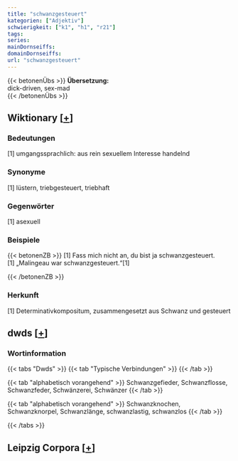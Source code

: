 ```yaml
---
title: "schwanzgesteuert"
kategorien: ["Adjektiv"]
schwierigkeit: ["k1", "h1", "r21"]
tags:
series:
mainDornseiffs:
domainDornseiffs:
url: "schwanzgesteuert"
---
```


{{< betonenÜbs >}}
**Übersetzung:**  
dick-driven, sex-mad  
{{< /betonenÜbs >}}

## Wiktionary [[+](https://de.wiktionary.org/wiki/schwanzgesteuert)]

### Bedeutungen
[1] umgangssprachlich: aus rein sexuellem Interesse handelnd  

### Synonyme
[1] lüstern, triebgesteuert, triebhaft  

### Gegenwörter
[1] asexuell  

### Beispiele
{{< betonenZB >}}
[1] Fass mich nicht an, du bist ja schwanzgesteuert.  
[1] „Malingeau war schwanzgesteuert.“[1]  

{{< /betonenZB >}}
### Herkunft
[1] Determinativkompositum, zusammengesetzt aus Schwanz und gesteuert  



## dwds [[+](https://www.dwds.de/wb/schwanzgesteuert)]

### Wortinformation
{{< tabs "Dwds" >}}
{{< tab "Typische Verbindungen" >}}
{{< /tab >}}

{{< tab "alphabetisch vorangehend" >}}
Schwanzgefieder, Schwanzflosse, Schwanzfeder, Schwänzerei, Schwänzer
{{< /tab >}}

{{< tab "alphabetisch vorangehend" >}}
Schwanzknochen, Schwanzknorpel, Schwanzlänge, schwanzlastig, schwanzlos
{{< /tab >}}

{{< /tabs >}}

## Leipzig Corpora [[+](https://corpora.uni-leipzig.de/en/res?word=schwanzgesteuert&corpusId=deu_newscrawl-public_2018)]

